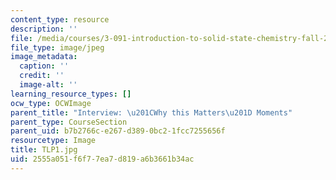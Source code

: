 ```yaml
---
content_type: resource
description: ''
file: /media/courses/3-091-introduction-to-solid-state-chemistry-fall-2018/2555a051f6f77ea7d819a6b3661b34ac_TLP1.jpg
file_type: image/jpeg
image_metadata:
  caption: ''
  credit: ''
  image-alt: ''
learning_resource_types: []
ocw_type: OCWImage
parent_title: "Interview: \u201CWhy this Matters\u201D Moments"
parent_type: CourseSection
parent_uid: b7b2766c-e267-d389-0bc2-1fcc7255656f
resourcetype: Image
title: TLP1.jpg
uid: 2555a051-f6f7-7ea7-d819-a6b3661b34ac
---
```


